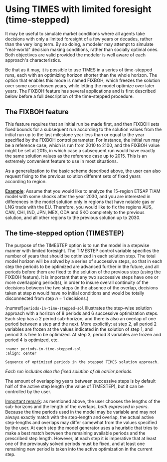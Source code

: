 # Using TIMES with limited foresight (time-stepped)

It may be useful to simulate market conditions where all agents take decisions with only a limited foresight of a few years or decades, rather than the very long term. By so doing, a modeler may attempt to simulate \"real-world\" decision making conditions, rather than socially optimal ones. Both objectives are valid provided the modeler is well aware of each approach\'s characteristics.

Be that as it may, it is possible to use TIMES in a series of time-stepped runs, each with an optimizing horizon shorter than the whole horizon. The option that enables this mode is named FIXBOH, which freezes the solution over some user chosen years, while letting the model optimize over later years. The FIXBOH feature has several applications and is first described below before a full description of the time-stepped procedure.

## The FIXBOH feature

This feature requires that an initial run be made first, and then FIXBOH sets fixed bounds for a subsequent run according to the solution values from the initial run up to the last milestone year less than or equal to the year specified by the FIXBOH control parameter. For instance, the initial run may be a reference case, which is run from 2010 to 2100, and the FIXBOH value might be set at 2015, in which case a subsequent run would have exactly the same solution values as the reference case up to 2015. This is an extremely convenient feature to use in most situations.

As a generalization to the basic scheme described above, the user can also request fixing to the previous solution different sets of fixed years according to region.

**<ins>Example</ins>**: Assume that you would like to analyze the 15-region ETSAP TIAM model with some shocks after the year 2030, and you are interested in differences in the model solution only in regions that have notable gas or LNG trade with the EU. Therefore, you would like to fix the regions AUS, CAN, CHI, IND, JPN, MEX, ODA and SKO completely to the previous solution, and all other regions to the previous solution up to 2030.

## The time-stepped option (TIMESTEP)

The purpose of the TIMESTEP option is to run the model in a stepwise manner with limited foresight. The TIMESTEP control variable specifies the number of years that should be optimized in each solution step. The total model horizon will be solved by a series of successive steps, so that in each step the periods to be optimized are advanced further in the future, and all periods before them are fixed to the solution of the previous step (using the FIXBOH feature). It is important that any two successive steps have one or more overlapping period(s), in order to insure overall continuity of the decisions between the two steps (in the absence of the overlap, decisions taken at step ***n*** would have no initial conditions and would be totally disconnected from step $n-1$ decisions.)

{numref}`periods-in-time-stepped-sol` illustrates the step-wise solution approach with a horizon of 8 periods and 6 successive optimization steps. Each step has a 2 period sub-horizon, and there is also an overlap of one period between a step and the next. More explicitly: at step 2, all period 2 variables are frozen at the values indicated in the solution of step 1, and period 3 is free to be optimized. At step 3, period 3 variables are frozen and period 4 is optimized, etc.

```{figure} assets/image24.png
:name: periods-in-time-stepped-sol
:align: center

Sequence of optimized periods in the stepped TIMES solution approach.
```

*Each run includes also the fixed solution of all earlier periods.*

The amount of overlapping years between successive steps is by default half of the active step length (the value of TIMESTEP), but it can be controlled by the user.

<ins>Important remark</ins>: as mentioned above, the user chooses the lengths of the sub-horizons and the length of the overlaps, *both expressed in years*. Because the time periods used in the model may be variable and may not always exactly match with the step-length and overlap, the actual active step-lengths and overlaps may differ somewhat from the values specified by the user. At each step the model generator uses a heuristic that tries to make a best match between the remaining available periods and the prescribed step length. However, at each step it is imperative that at least one of the previously solved periods must be fixed, and at least one remaining new period is taken into the active optimization in the current step.
